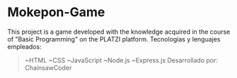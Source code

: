 # Mokepon-Game

This project is a game developed with the knowledge acquired in the course of "Basic Programming" on the PLATZI platform.
Tecnologias y lenguajes empleados:
> ~HTML
> ~CSS
> ~JavaScript
> ~Node.js
> ~Express.js
 Desarrollado por: ChainsawCoder